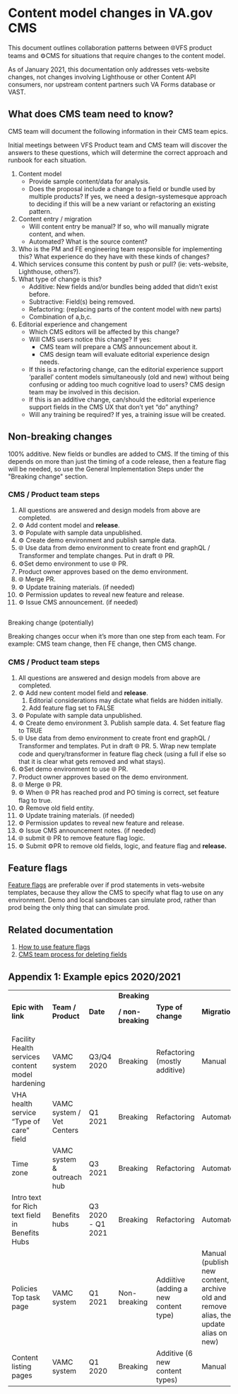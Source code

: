 
# Content model changes in VA.gov CMS

This document outlines collaboration patterns between 🌐VFS product teams and ⚙CMS for situations that require changes to the content model. 

As of January 2021, this documentation only addresses vets-website changes, not changes involving Lighthouse or other Content API consumers, nor upstream content partners such VA Forms database or VAST. 


## What does CMS team need to know?

CMS team will document the following information in their CMS team epics. 

Initial meetings between VFS Product team and CMS team will discover the answers to these questions, which will determine the correct approach and runbook for each situation. 



1. Content model 
    * Provide sample content/data for analysis.
    * Does the proposal include a change to a field or bundle used by multiple products? If yes, we need a design-systemesque approach to deciding if this will be a new variant or refactoring an existing pattern. 
2. Content entry / migration
    * Will content entry be manual? If so, who will manually migrate content, and when. 
    * Automated? What is the source content? 
3. Who is the PM and FE engineering team responsible for implementing this? What experience do they have with these kinds of changes? 
4. Which services consume this content by push or pull?  (ie: vets-website, Lighthouse, others?). 
5. What type of change is this? 
    * Additive: New fields and/or bundles being added that didn’t exist before.
    * Subtractive: Field(s) being removed.
    * Refactoring: (replacing parts of the content model with new parts)
    * Combination of a,b,c.
6. Editorial experience and changement
    * Which CMS editors will be affected by this change?
    * Will CMS users notice this change? If yes: 
        * CMS team will prepare a CMS announcement about it. 
        * CMS design team will evaluate editorial experience design needs.
    * If this is a refactoring change, can the editorial experience support ‘parallel’ content models simultaneously (old and new) without being confusing or adding too much cognitive load to users? CMS design team may be involved in this decision.
    * If this is an additive change, can/should the editorial experience support fields in the CMS UX that don’t yet “do” anything? 
    * Will any training be required? If yes, a training issue will be created.


## Non-breaking changes

100% additive. New fields or bundles are added to CMS.  If the timing of this depends on more than just the timing of a code release, then a feature flag will be needed, so use the General Implementation Steps under the "Breaking change" section.


### CMS / Product team steps



1. All questions are answered and design models from above are completed.
2. ⚙ Add content model and **release**.
3. ⚙ Populate with sample data unpublished.
4. ⚙ Create demo environment and publish sample data.
5. 🌐 Use data from demo environment to create front end graphQL / Transformer and template changes.  Put in draft 🌐 PR.
6. ⚙Set demo environment to use 🌐 PR.
7. Product owner approves based on the demo environment.
8. 🌐 Merge PR.
9. ⚙ Update training materials. (if needed)
10. ⚙ Permission updates to reveal new feature and release.
11. ⚙ Issue CMS announcement. (if needed)

## 
Breaking change (potentially)


Breaking changes occur when it’s more than one step from each team. For example: CMS team change, then FE change, then CMS change. 


### CMS / Product team steps



1. All questions are answered and design models from above are completed.
2. ⚙ Add new content model field and **release**.
    1. Editorial considerations may dictate what fields are hidden initially.
    2. Add feature flag set to FALSE
3. ⚙ Populate with sample data unpublished.
4. ⚙ Create demo environment
    3. Publish sample data.
    4. Set feature flag to TRUE
5. 🌐 Use data from demo environment to create front end graphQL / Transformer and templates.  Put in draft 🌐 PR.
    5. Wrap new template code and query/transformer in feature flag check (using a full if else so that it is clear what gets removed and what stays).
6. ⚙Set demo environment to use 🌐 PR.
7. Product owner approves based on the demo environment.
8. 🌐 Merge 🌐 PR.
9. ⚙ When 🌐 PR has reached prod and PO timing is correct, set feature flag to true.
10. ⚙ Remove old field entity. 
11. ⚙ Update training materials. (if needed)
12. ⚙ Permission updates to reveal new feature and release.
13. ⚙ Issue CMS announcement notes. (if needed)
14. 🌐 submit 🌐 PR to remove feature flag logic.
15. ⚙ Submit ⚙PR to remove old fields, logic, and feature flag and **release.**


## Feature flags

[Feature flags](https://github.com/department-of-veterans-affairs/va.gov-cms/blob/master/READMES/interfaces.md#featureflags) are preferable over if prod statements in vets-website templates, because they allow the CMS to specify what flag to use on any environment.  Demo and local sandboxes can simulate prod, rather than prod being the only thing that can simulate prod.


## Related documentation



1. [How to use feature flags](https://github.com/department-of-veterans-affairs/va.gov-cms/blob/master/READMES/interfaces.md#featureflags)
2. [CMS team process for deleting fields](https://github.com/department-of-veterans-affairs/va.gov-cms/blob/master/READMES/remove-depracated-fields.md) 


## Appendix 1: Example epics 2020/2021 


<table>
  <tr>
   <td><strong>Epic with link</strong>
   </td>
   <td><strong>Team / Product</strong>
   </td>
   <td><strong>Date</strong>
   </td>
   <td><strong>Breaking</strong>
<p>
<strong>/ non-breaking</strong>
   </td>
   <td><strong>Type of change</strong>
   </td>
   <td><strong>Migration</strong>
   </td>
   <td><strong>Change management for editors</strong>
   </td>
   <td><strong>Feature flag?</strong>
   </td>
  </tr>
  <tr>
   <td>Facility Health services content model hardening
   </td>
   <td>VAMC system
   </td>
   <td>Q3/Q4 2020
   </td>
   <td>Breaking
   </td>
   <td>Refactoring (mostly additive)
   </td>
   <td>Manual
   </td>
   <td>3 teams, phased into VAMC system dual state launch. 
   </td>
   <td>Should have been used, but wasn’t. 
   </td>
  </tr>
  <tr>
   <td>VHA health service “Type of care” field
   </td>
   <td>VAMC system / Vet Centers
   </td>
   <td>Q1 2021
   </td>
   <td>Breaking
   </td>
   <td>Refactoring
   </td>
   <td>Automated
   </td>
   <td>None needed
   </td>
   <td>Not needed
   </td>
  </tr>
  <tr>
   <td>Time zone
   </td>
   <td>VAMC system & outreach hub
   </td>
   <td>Q3 2021
   </td>
   <td>Breaking
   </td>
   <td>Refactoring 
   </td>
   <td>Automated
   </td>
   <td>CMS announcement sent
   </td>
   <td>Should have been used, but wasn’t. 
   </td>
  </tr>
  <tr>
   <td>Intro text for Rich text field in Benefits Hubs
   </td>
   <td>Benefits hubs
   </td>
   <td>Q3 2020 - Q1 2021
   </td>
   <td>Breaking
   </td>
   <td>Refactoring 
   </td>
   <td>Automated
   </td>
   <td>TBD
   </td>
   <td>Should have been used, but wasn’t. 
   </td>
  </tr>
  <tr>
   <td>Policies Top task page
   </td>
   <td>VAMC system
   </td>
   <td>Q1 2021
   </td>
   <td>Non-breaking
   </td>
   <td>Addiitive (adding a new content type)
   </td>
   <td>Manual (publish new content, archive old and remove alias, then update alias on new)
   </td>
   <td>CMS announcement, updates to training. 
   </td>
   <td>Not needed (additive)
   </td>
  </tr>
  <tr>
   <td>Content listing pages
   </td>
   <td>VAMC system
   </td>
   <td>Q1 2020
   </td>
   <td>Breaking
   </td>
   <td>Additive (6 new content types)
   </td>
   <td>Manual
   </td>
   <td>CMS announcement
   </td>
   <td>Should have been used
   </td>
  </tr>
</table>

